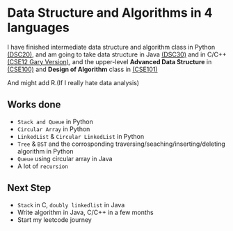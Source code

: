 # Data Structure and Algorithms in 4 languages
I have finished intermediate data structure and algorithm class in Python [(DSC20)](https://sites.google.com/a/eng.ucsd.edu/dsc20-winter-2019/class-schedule), and am going to take data structure in Java [(DSC30)](https://sites.google.com/a/eng.ucsd.edu/dsc30-fall-2018/class-schedule) and in C/C++ [(CSE12 Gary Version)](http://ieng6.ucsd.edu/~cs12x/), and the upper-level **Advanced Data Structure** in [(CSE100)](https://sites.google.com/a/eng.ucsd.edu/cse-100-winter-2019/schedule-and-assignments) and **Design of Algorithm** class in [(CSE101)](https://sites.google.com/a/eng.ucsd.edu/cse-101-winter-2019/website-builder)

And might add R.(If I really hate data analysis)
## Works done
* `Stack and Queue` in Python
* `Circular Array` in Python 
* `LinkedList` & `Circular LinkedList` in Python
* `Tree` & `BST` and the corrosponding traversing/seaching/inserting/deleting algorithm in Python
* `Queue` using circular array in Java
* A lot of `recursion`
## Next Step
* `Stack` in C, `doubly linkedlist` in Java
* Write algorithm in Java, C/C++ in a few months
* Start my leetcode journey
